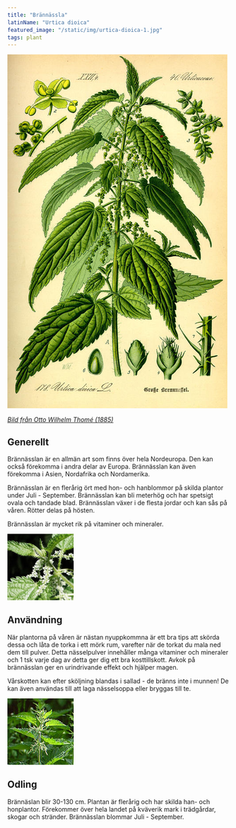 ```yaml
---
title: "Brännässla"
latinName: "Urtica dioica"
featured_image: "/static/img/urtica-dioica-1.jpg"
tags: plant
---
```


![](/static/img/urtica-dioica-3.jpg)

[_Bild från Otto Wilhelm Thomé (1885)_](https://sv.wikipedia.org/wiki/Otto_Wilhelm_Thom%C3%A9)

## Generellt

Brännässlan är en allmän art som finns över hela Nordeuropa. Den kan också förekomma i andra delar av Europa. Brännässlan kan även förekomma i Asien, Nordafrika och Nordamerika.

Brännässlan är en flerårig ört med hon- och hanblommor på skilda plantor under Juli - September. Brännässlan kan bli meterhög och har spetsigt ovala och tandade blad. Brännässlan växer i de flesta jordar och kan sås på våren. Rötter delas på hösten.

Brännässlan är mycket rik på vitaminer och mineraler.

![](/static/img/urtica-dioica-1.jpg)

## Användning

När plantorna på våren är nästan nyuppkommna är ett bra tips att skörda dessa och låta de torka i ett mörk rum, varefter när de torkat du mala ned dem till pulver. Detta nässelpulver innehåller många vitaminer och mineraler och 1 tsk varje dag av detta ger dig ett bra kosttillskott.
Avkok på brännässlan ger en urindrivande effekt och hjälper magen.

Vårskotten kan efter sköljning blandas i sallad - de bränns inte i munnen! De kan även användas till att laga nässelsoppa eller bryggas till te.

![](/static/img/urtica-dioica-2.jpg)

## Odling

Brännäslan blir 30-130 cm. Plantan är flerårig och har skilda han- och honplantor. Förekommer över hela landet på kväverik mark i trädgårdar, skogar och stränder. Brännässlan blommar Juli - September.
